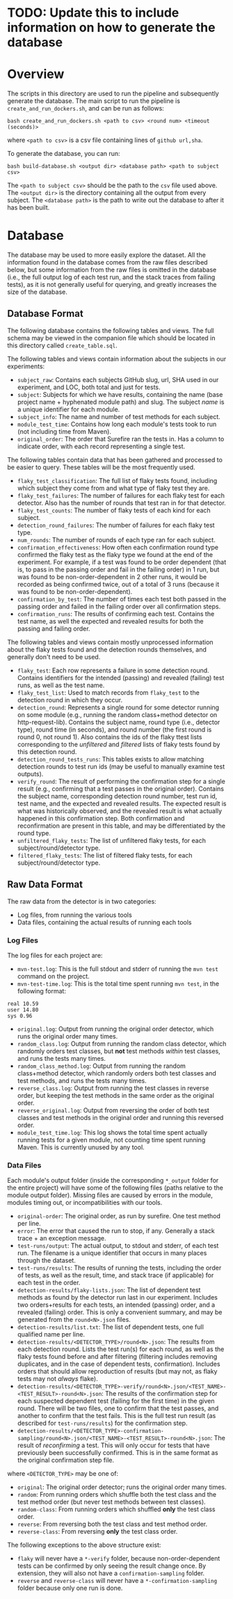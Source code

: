 # TODO: Update this to include information on how to generate the database

# Overview

The scripts in this directory are used to run the pipeline and subsequently generate the database.
The main script to run the pipeline is `create_and_run_dockers.sh`, and can be run as follows:

```
bash create_and_run_dockers.sh <path to csv> <round num> <timeout (seconds)>
```

where `<path to csv>` is a csv file containing lines of `github url,sha`.

To generate the database, you can run:

```
bash build-database.sh <output dir> <database path> <path to subject csv>
```

The `<path to subject csv>` should be the path to the `csv` file used above.
The `<output dir>` is the directory containing all the output from every subject.
The `<database path>` is the path to write out the database to after it has been built.

# Database

The database may be used to more easily explore the dataset.
All the information found in the database comes from the raw files described below, but some information from the raw files is omitted in the database (i.e., the full output log of each test run, and the stack traces from failing tests), as it is not generally useful for querying, and greatly increases the size of the database.

## Database Format

The following database contains the following tables and views.
The full schema may be viewed in the companion file which should be located in this directory called `create_table.sql`.

The following tables and views contain information about the subjects in our experiments:
- `subject_raw`: Contains each subjects GitHub slug, url, SHA used in our experiment, and LOC, both total and just for tests.
- `subject`: Subjects for which we have results, containing the name (base project name + hyphenated module path) and slug. The subject *name* is a unique identifier for each module.
- `subject_info`: The name and number of test methods for each subject.
- `module_test_time`: Contains how long each module's tests took to run (not including time from Maven).
- `original_order`: The order that Surefire ran the tests in. Has a column to indicate order, with each record representing a single test.

The following tables contain data that has been gathered and processed to be easier to query. These tables will be the most frequently used.
- `flaky_test_classification`: The full list of flaky tests found, including which subject they come from and what type of flaky test they are.
- `flaky_test_failures`: The number of failures for each flaky test for each detector. Also has the number of rounds that test ran in for that detector.
- `flaky_test_counts`: The number of flaky tests of each kind for each subject.
- `detection_round_failures`: The number of failures for each flaky test type.
- `num_rounds`: The number of rounds of each type ran for each subject.
- `confirmation_effectiveness`: How often each confirmation round type confirmed the flaky test as the flaky type we found at the end of the experiment. For example, if a test was found to be order dependent (that is, to pass in the passing order and fail in the failing order) in 1 run, but was found to be non-order-dependent in 2 other runs, it would be recorded as being confirmed twice, out of a total of 3 runs (because it was found to be non-order-dependent).
- `confirmation_by_test`: The number of times each test both passed in the passing order and failed in the failing order over all confirmation steps.
- `confirmation_runs`: The results of confirming each test. Contains the test name, as well the expected and revealed results for both the passing and failing order.

The following tables and views contain mostly unprocessed information about the flaky tests found and the detection rounds themselves, and generally don't need to be used.
- `flaky_test`: Each row represents a failure in some detection round. Contains identifiers for the intended (passing) and revealed (failing) test runs, as well as the test name.
- `flaky_test_list`: Used to match records from `flaky_test` to the detection round in which they occur.
- `detection_round`: Represents a single round for some detector running on some module (e.g., running the random class+method detector on http-request-lib). Contains the subject name, round type (i.e., detector type), round time (in seconds), and round number (the first round is round 0, not round 1). Also contains the ids of the flaky ttest lists corresponding to the *unfiltered* and *filtered* lists of flaky tests found by this detection round.
- `detection_round_tests_runs`: This tables exists to allow matching detection rounds to test run ids (may be useful to manually examine test outputs).
- `verify_round`: The result of performing the confirmation step for a single result (e.g., confirming that a test passes in the original order). Contains the subject name, corresponding detection round number, test run id, test name, and the expected and revealed results. The expected result is what was historically observed, and the revealed result is what actually happened in this confirmation step. Both confirmation and reconfirmation are present in this table, and may be differentiated by the round type.
- `unfiltered_flaky_tests`: The list of unfiltered flaky tests, for each subject/round/detector type.
- `filtered_flaky_tests`: The list of filtered flaky tests, for each subject/round/detector type.

## Raw Data Format

The raw data from the detector is in two categories:
- Log files, from running the various tools
- Data files, containing the actual results of running each tools

### Log Files

The log files for each project are:
- `mvn-test.log`: This is the full stdout and stderr of running the `mvn test` command on the project.
- `mvn-test-time.log`: This is the total time spent running `mvn test`, in the following format:
```
real 10.59
user 14.80
sys 0.96
```
- `original.log`: Output from running the original order detector, which runs the original order many times.
- `random_class.log`: Output from running the random class detector, which randomly orders test classes, but **not** test methods *within* test classes, and runs the tests many times.
- `random_class_method.log`: Output from running the random class+method detector, which randomly orders both test classes and test methods, and runs the tests many times.
- `reverse_class.log`: Output from running the test classes in reverse order, but keeping the test methods in the same order as the original order.
- `reverse_original.log`: Output from reversing the order of both test classes and test methods in the original order and running this reversed order.
- `module_test_time.log`: This log shows the total time spent actually running tests for a given module, not counting time spent running Maven. This is currently unused by any tool.

### Data Files

Each module's output folder (inside the corresponding `*_output` folder for the entire project) will have some of the following files (paths relative to the module output folder).
Missing files are caused by errors in the module, modules timing out, or incompatibilities with our tools.

- `original-order`: The original order, as run by surefire. One test method per line.
- `error`: The error that caused the run to stop, if any. Generally a stack trace + an exception message.
- `test-runs/output`: The actual output, to stdout and stderr, of each test run. The filename is a unique identifier that occurs in many places through the dataset.
- `test-runs/results`: The results of running the tests, including the order of tests, as well as the result, time, and stack trace (if applicable) for each test in the order.
- `detection-results/flaky-lists.json`: The list of dependent test methods as found by the detector run last in our experiment. Includes two orders+results for each tests, an intended (passing) order, and a revealed (failing) order. This is only a convenient summary, and may be generated from the `round<N>.json` files.
- `detection-results/list.txt`: The list of dependent tests, one full qualified name per line.
- `detection-results/<DETECTOR_TYPE>/round<N>.json`: The results from each detection round. Lists the test run(s) for each round, as well as the flaky tests found before and after filtering (filtering includes removing duplicates, and in the case of dependent tests, confirmation). Includes orders that should allow reproduction of results (but may not, as flaky tests may not *always* flake).
- `detection-results/<DETECTOR_TYPE>-verify/round<N>.json/<TEST_NAME>-<TEST_RESULT>-round<N>.json`: The results of the confirmation step for each suspected dependent test (failing for the first time) in the given round. There will be two files, one to confirm that the test passes, and another to confirm that the test fails. This is the full test run result (as described for `test-runs/results`) for the confirmation step.
- `detection-results/<DETECTOR_TYPE>-confirmation-sampling/round<N>.json/<TEST_NAME>-<TEST_RESULT>-round<N>.json`: The result of *reconfirming* a test. This will only occur for tests that have previously been successfully confirmed. This is in the same format as the original confirmation step file.

where `<DETECTOR_TYPE>` may be one of:

- `original`: The original order detector; runs the original order many times.
- `random`: From running orders which shuffle both the test class and the test method order (but never test methods between test classes).
- `random-class`: From running orders which shuffled **only** the test class order.
- `reverse`: From reversing both the test class and test method order.
- `reverse-class`: From reversing **only** the test class order.

The following exceptions to the above structure exist:
- `flaky` will never have a `*-verify` folder, because non-order-dependent tests can be confirmed by only seeing the result change once. By extension, they will also not have a `confirmation-sampling` folder.
- `reverse` and `reverse-class` will never have a `*-confirmation-sampling` folder because only one run is done.

